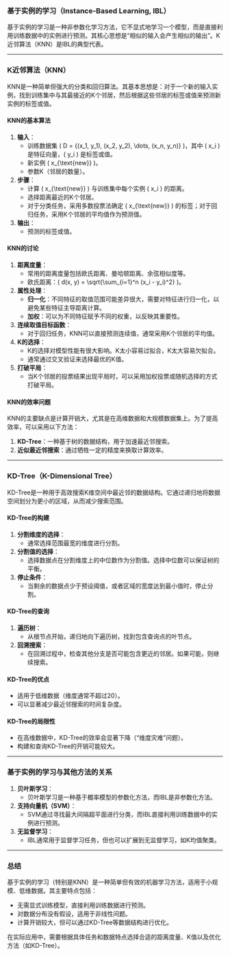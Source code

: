 ### **基于实例的学习（Instance-Based Learning, IBL）**
基于实例的学习是一种非参数化学习方法，它不显式地学习一个模型，而是直接利用训练数据中的实例进行预测。其核心思想是“相似的输入会产生相似的输出”。K近邻算法（KNN）是IBL的典型代表。

---

### **K近邻算法（KNN）**
KNN是一种简单但强大的分类和回归算法。其基本思想是：对于一个新的输入实例，找到训练集中与其最接近的K个邻居，然后根据这些邻居的标签或值来预测新实例的标签或值。

#### **KNN的基本算法**
1. **输入**：
   - 训练数据集 \( D = \{(x_1, y_1), (x_2, y_2), \dots, (x_n, y_n)\} \)，其中 \( x_i \) 是特征向量，\( y_i \) 是标签或值。
   - 新实例 \( x_{\text{new}} \)。
   - 参数K（邻居的数量）。
2. **步骤**：
   - 计算 \( x_{\text{new}} \) 与训练集中每个实例 \( x_i \) 的距离。
   - 选择距离最近的K个邻居。
   - 对于分类任务，采用多数投票法确定 \( x_{\text{new}} \) 的标签；对于回归任务，采用K个邻居的平均值作为预测值。
3. **输出**：
   - 预测的标签或值。

#### **KNN的讨论**
1. **距离度量**：
   - 常用的距离度量包括欧氏距离、曼哈顿距离、余弦相似度等。
   - 欧氏距离：\( d(x, y) = \sqrt{\sum_{i=1}^n (x_i - y_i)^2} \)。
2. **属性处理**：
   - **归一化**：不同特征的取值范围可能差异很大，需要对特征进行归一化，以避免某些特征主导距离计算。
   - **加权**：可以为不同特征赋予不同的权重，以反映其重要性。
3. **连续取值目标函数**：
   - 对于回归任务，KNN可以直接预测连续值，通常采用K个邻居的平均值。
4. **K的选择**：
   - K的选择对模型性能有很大影响。K太小容易过拟合，K太大容易欠拟合。
   - 通常通过交叉验证来选择最优的K值。
5. **打破平局**：
   - 当K个邻居的投票结果出现平局时，可以采用加权投票或随机选择的方式打破平局。

#### **KNN的效率问题**
KNN的主要缺点是计算开销大，尤其是在高维数据和大规模数据集上。为了提高效率，可以采用以下方法：
1. **KD-Tree**：一种基于树的数据结构，用于加速最近邻搜索。
2. **近似最近邻搜索**：通过牺牲一定的精度来换取计算效率。

---

### **KD-Tree（K-Dimensional Tree）**
KD-Tree是一种用于高效搜索K维空间中最近邻的数据结构。它通过递归地将数据空间划分为更小的区域，从而减少搜索范围。

#### **KD-Tree的构建**
1. **分割维度的选择**：
   - 通常选择范围最宽的维度进行分割。
2. **分割值的选择**：
   - 选择数据点在分割维度上的中位数作为分割值。选择中位数可以保证树的平衡。
3. **停止条件**：
   - 当剩余的数据点少于预设阈值，或者区域的宽度达到最小值时，停止分割。

#### **KD-Tree的查询**
1. **遍历树**：
   - 从根节点开始，递归地向下遍历树，找到包含查询点的叶节点。
2. **回溯搜索**：
   - 在回溯过程中，检查其他分支是否可能包含更近的邻居。如果可能，则继续搜索。

#### **KD-Tree的优点**
- 适用于低维数据（维度通常不超过20）。
- 可以显著减少最近邻搜索的时间复杂度。

#### **KD-Tree的局限性**
- 在高维数据中，KD-Tree的效率会显著下降（“维度灾难”问题）。
- 构建和查询KD-Tree的开销可能较大。

---

### **基于实例的学习与其他方法的关系**
1. **贝叶斯学习**：
   - 贝叶斯学习是一种基于概率模型的参数化方法，而IBL是非参数化方法。
2. **支持向量机（SVM）**：
   - SVM通过寻找最大间隔超平面进行分类，而IBL直接利用训练数据中的实例进行预测。
3. **无监督学习**：
   - IBL通常用于监督学习任务，但也可以扩展到无监督学习，如K均值聚类。

---

### **总结**
基于实例的学习（特别是KNN）是一种简单但有效的机器学习方法，适用于小规模、低维数据。其主要特点包括：
- 无需显式训练模型，直接利用训练数据进行预测。
- 对数据分布没有假设，适用于非线性问题。
- 计算开销较大，但可以通过KD-Tree等数据结构进行优化。

在实际应用中，需要根据具体任务和数据特点选择合适的距离度量、K值以及优化方法（如KD-Tree）。

